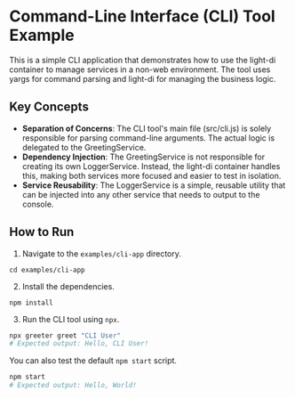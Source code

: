 # Command-Line Interface (CLI) Tool Example

This is a simple CLI application that demonstrates how to use the light-di container to manage services in a non-web environment. The tool uses yargs for command parsing and light-di for managing the business logic.

## Key Concepts

- **Separation of Concerns**: The CLI tool's main file (src/cli.js) is solely responsible for parsing command-line arguments. The actual logic is delegated to the GreetingService.
- **Dependency Injection**: The GreetingService is not responsible for creating its own LoggerService. Instead, the light-di container handles this, making both services more focused and easier to test in isolation.
- **Service Reusability**: The LoggerService is a simple, reusable utility that can be injected into any other service that needs to output to the console.

## How to Run

1. Navigate to the `examples/cli-app` directory.

```
cd examples/cli-app
```

2. Install the dependencies.

```
npm install
```

3. Run the CLI tool using `npx`.

```bash
npx greeter greet "CLI User"
# Expected output: Hello, CLI User!
```

You can also test the default `npm start` script.

```bash
npm start
# Expected output: Hello, World!
```
